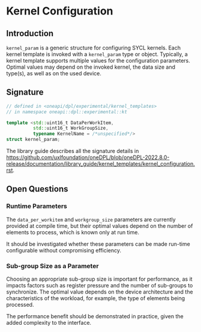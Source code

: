 # Kernel Configuration

## Introduction

`kernel_param` is a generic structure for configuring SYCL kernels.
Each kernel template is invoked with a `kernel_param` type or object.
Typically, a kernel template supports multiple values for the configuration parameters.
Optimal values may depend on the invoked kernel, the data size and type(s),
as well as on the used device.

## Signature

```c++
// defined in <oneapi/dpl/experimental/kernel_templates>
// in namespace oneapi::dpl::experimental::kt

template <std::uint16_t DataPerWorkItem,
          std::uint16_t WorkGroupSize,
          typename KernelName = /*unspecified*/>
struct kernel_param;
```

The library guide describes all the signature details in
https://github.com/uxlfoundation/oneDPL/blob/oneDPL-2022.8.0-release/documentation/library_guide/kernel_templates/kernel_configuration.rst.

## Open Questions

### Runtime Parameters

The `data_per_workitem` and `workgroup_size` parameters are currently provided at compile time,
but their optimal values depend on the number of elements to process, which is known only at run time.

It should be investigated whether these parameters can be made run-time configurable
without compromising efficiency.

### Sub-group Size as a Parameter

Choosing an appropriate sub-group size is important for performance,
as it impacts factors such as register pressure and
the number of sub-groups to synchronize.
The optimal value depends on the device architecture and
the characteristics of the workload, for example, the type of elements being processed.

The performance benefit should be demonstrated in practice,
given the added complexity to the interface.
